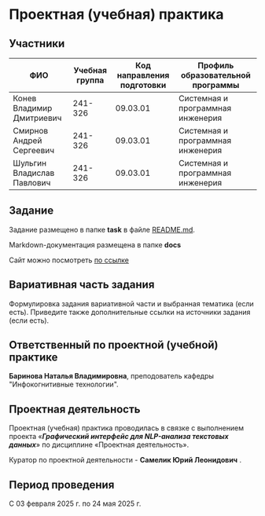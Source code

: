 # Проектная (учебная) практика

## Участники

| ФИО | Учебная группа | Код направления подготовки | Профиль образовательной программы |
|-|-|-|-|
| Конев Владимир Дмитриевич | 241-326| 09.03.01 | Системная и программная инженерия |
| Смирнов Андрей Сергеевич | 241-326 | 09.03.01 | Системная и программная инженерия |
| Шульгин Владислав Павлович | 241-326 | 09.03.01 | Системная и программная инженерия |

## Задание

Задание размещено в папке **task** в файле [README.md](task/README.md).

Markdown-документация размещена в папке **docs**

Сайт можно посмотреть [по ссылке](https://tavvex.github.io/project-practice-2025/site)

## Вариативная часть задания

Формулировка задания вариативной части и выбранная тематика (если есть). Приведите также дополнительные ссылки на источники задания (если есть).

## Ответственный по проектной (учебной) практике

**Баринова Наталья Владимировна**, преподователь кафедры "Инфокогнитивные технологии".

## Проектная деятельность

Проектная (учебная) практика проводилась в связке с выполнением проекта «***Графический интерфейс для NLP-анализа текстовых данных***» по дисциплине «Проектная деятельность».

Куратор по проектной деятельности - **Самелик Юрий Леонидович** .

## Период проведения

С 03 февраля 2025 г. по 24 мая 2025 г.
